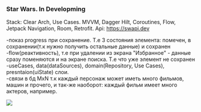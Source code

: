 ### Star Wars. In Developming

Stack: Clear Arch, Use Cases. MVVM, Dagger Hilt, Coroutines, Flow, Jetpack Navigation, Room, Retrofit.
Api: https://swapi.dev

-показ progress при сохранение. Т.е 3 состояния элемента: помечен, в сохранении(т.к нужно получить остальные данные) и сохранен <br/>
-flow(реактивность), т.е при удалении из экрана "Избранное" - данные сразу поменяются и на экране поиска. Т.е что уже элемент не сохранен<br/>
-useCases, data(dataSources), domain(Repository, Use Cases), presntaion(uiState) слои.<br/>
-связи в бд MxN т.к каждый персонаж может иметь много фильмов, машин и прочего, и так-же наоборот: каждый фильм имеет много актеров, например. <br/>



![](https://media.giphy.com/media/yp1JvHabcLGLc5C8QC/giphy.gif)


